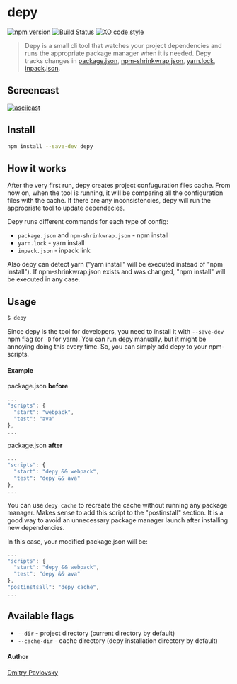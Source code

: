 # depy

[![npm version](https://badge.fury.io/js/depy.svg)](https://www.npmjs.com/package/depy)
[![Build Status](https://travis-ci.org/dimapaloskin/depy.svg?branch=master)](https://travis-ci.org/dimapaloskin/depy)
[![XO code style](https://img.shields.io/badge/code_style-XO-5ed9c7.svg)](https://github.com/sindresorhus/xo)

> Depy is a small cli tool that watches your project dependencies and runs the appropriate package manager when it is needed. Depy tracks changes in [package.json](https://github.com/npm/npm), [npm-shrinkwrap.json](https://github.com/npm/npm), [yarn.lock](https://github.com/yarnpkg/yarn), [inpack.json](https://github.com/dimapaloskin/inpack). 

## Screencast

[![asciicast](https://asciinema.org/a/80g78fev1cywov31dxwo1q6t3.png)](https://asciinema.org/a/80g78fev1cywov31dxwo1q6t3)

## Install

```bash
npm install --save-dev depy
```

## How it works

After the very first run, depy creates project confuguration files cache. From now on, when the tool is running, it will be comparing all the configuration files with the cache. If there are any inconsistencies, depy will run the appropriate tool to update dependecies.

Depy runs different commands for each type of config:
- ```package.json``` and ```npm-shrinkwrap.json``` - npm install
- ```yarn.lock``` - yarn install
- ```inpack.json``` - inpack link

Also depy can detect yarn ("yarn install" will be executed instead of "npm install"). If npm-shrinkwrap.json exists and was changed, "npm install" will be executed in any case.

## Usage

```bash
$ depy
```

Since depy is the tool for developers, you need to install it with ```--save-dev``` npm flag (or ```-D``` for yarn). You can run depy manually, but it might be annoying doing this every time.  So, you can simply add depy to your npm-scripts.

#### Example

package.json **before**
```js
...
"scripts": {
  "start": "webpack",
  "test": "ava"
},
...
```

package.json **after**
```js
...
"scripts": {
  "start": "depy && webpack",
  "test": "depy && ava"
},
...
```

You can use ```depy cache``` to recreate the cache without running any package manager. Makes sense to add this script to the "postinstall" section. It is a good way to avoid an unnecessary package manager launch after installing new dependencies.

In this case, your modified package.json will be:

```js
...
"scripts": {
  "start": "depy && webpack",
  "test": "depy && ava"
},
"postinstsall": "depy cache",
...
```

## Available flags

- ```--dir``` - project directory (current directory by default)
- ```--cache-dir``` - cache directory (depy installation directory by default)

#### Author
[Dmitry Pavlovsky](http://palosk.in)
